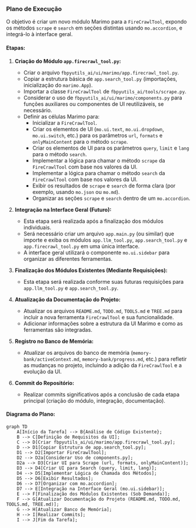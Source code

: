 ### Plano de Execução

O objetivo é criar um novo módulo Marimo para a `FireCrawlTool`, expondo os métodos `scrape` e `search` em seções distintas usando `mo.accordion`, e integrá-lo à interface geral.

#### Etapas:

1.  **Criação do Módulo `app.firecrawl_tool.py`:**
    *   Criar o arquivo `fbpyutils_ai/ui/marimo/app.firecrawl_tool.py`.
    *   Copiar a estrutura básica de `app.search_tool.py` (importações, inicialização do `marimo.App`).
    *   Importar a classe `FireCrawlTool` de `fbpyutils_ai/tools/scrape.py`.
    *   Considerar o uso de `fbpyutils_ai/ui/marimo/components.py` para funções auxiliares ou componentes de UI reutilizáveis, se necessário.
    *   Definir as células Marimo para:
        *   Inicializar a `FireCrawlTool`.
        *   Criar os elementos de UI (`mo.ui.text`, `mo.ui.dropdown`, `mo.ui.switch`, etc.) para os parâmetros `url`, `formats` e `onlyMainContent` para o método `scrape`.
        *   Criar os elementos de UI para os parâmetros `query`, `limit` e `lang` para o método `search`.
        *   Implementar a lógica para chamar o método `scrape` da `FireCrawlTool` com base nos valores da UI.
        *   Implementar a lógica para chamar o método `search` da `FireCrawlTool` com base nos valores da UI.
        *   Exibir os resultados de `scrape` e `search` de forma clara (por exemplo, usando `mo.json` ou `mo.md`).
        *   Organizar as seções `scrape` e `search` dentro de um `mo.accordion`.

2.  **Integração na Interface Geral (Futuro):**
    *   Esta etapa será realizada após a finalização dos módulos individuais.
    *   Será necessário criar um arquivo `app.main.py` (ou similar) que importe e exiba os módulos `app.llm_tool.py`, `app.search_tool.py` e `app.firecrawl_tool.py` em uma única interface.
    *   A interface geral utilizará o componente `mo.ui.sidebar` para organizar as diferentes ferramentas.

3.  **Finalização dos Módulos Existentes (Mediante Requisições):**
    *   Esta etapa será realizada conforme suas futuras requisições para `app.llm_tool.py` e `app.search_tool.py`.

4.  **Atualização da Documentação do Projeto:**
    *   Atualizar os arquivos `README.md`, `TODO.md`, `TOOLS.md` e `TREE.md` para incluir a nova ferramenta `FireCrawlTool` e sua funcionalidade.
    *   Adicionar informações sobre a estrutura da UI Marimo e como as ferramentas são integradas.

5.  **Registro no Banco de Memória:**
    *   Atualizar os arquivos do banco de memória (`memory-bank/activeContext.md`, `memory-bank/progress.md`, etc.) para refletir as mudanças no projeto, incluindo a adição da `FireCrawlTool` e a evolução da UI.

6.  **Commit do Repositório:**
    *   Realizar commits significativos após a conclusão de cada etapa principal (criação do módulo, integração, documentação).

#### Diagrama do Plano:

```mermaid
graph TD
    A[Início da Tarefa] --> B{Análise de Código Existente};
    B --> C[Definição de Requisitos da UI];
    C --> D[Criar fbpyutils_ai/ui/marimo/app.firecrawl_tool.py];
    D --> D1[Copiar Estrutura de app.search_tool.py];
    D1 --> D2[Importar FireCrawlTool];
    D2 --> D2a[Considerar Uso de components.py];
    D2a --> D3[Criar UI para Scrape (url, formats, onlyMainContent)];
    D3 --> D4[Criar UI para Search (query, limit, lang)];
    D4 --> D5[Implementar Lógica de Chamada dos Métodos];
    D5 --> D6[Exibir Resultados];
    D6 --> D7[Organizar com mo.accordion];
    D7 --> E[Integração na Interface Geral (mo.ui.sidebar)];
    E --> F[Finalização dos Módulos Existentes (Sob Demanda)];
    F --> G[Atualizar Documentação do Projeto (README.md, TODO.md, TOOLS.md, TREE.md)];
    G --> H[Atualizar Banco de Memória];
    H --> I[Realizar Commits];
    I --> J[Fim da Tarefa];
